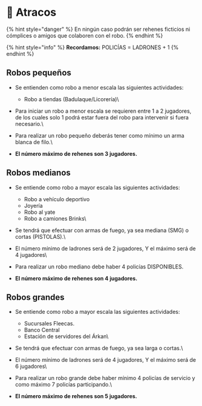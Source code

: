# 💸 Atracos



{% hint style="danger" %}
En ningún caso podrán ser rehenes ficticios ni cómplices o amigos que colaboren con el robo.
{% endhint %}

{% hint style="info" %}
**Recordamos:** POLICÍAS = LADRONES + 1
{% endhint %}

## Robos pequeños

* Se entienden como robo a menor escala las siguientes actividades:
  * Robo a tiendas (Badulaque/Licorería)\

* Para iniciar un robo a menor escala se requieren entre 1 a 2 jugadores, de los cuales solo 1 podrá estar fuera del robo para intervenir si fuera necesario.\

* Para realizar un robo pequeño deberás tener como mínimo un arma blanca de filo.\

* **El número máximo de rehenes son 3 jugadores.**



## Robos medianos

* Se entiende como robo a mayor escala las siguientes actividades:
  * Robo a vehículo deportivo
  * Joyería
  * Robo al yate
  * Robo a camiones Brinks\

* Se tendrá que efectuar con armas de fuego, ya sea mediana (SMG) o cortas (PISTOLAS).\

* El número mínimo de ladrones será de 2 jugadores, Y el máximo será de 4 jugadores\

* Para realizar un robo mediano debe haber 4 policías DISPONIBLES.
* **El número máximo de rehenes son 4 jugadores.**



## Robos grandes

* Se entiende como robo a mayor escala las siguientes actividades:
  * Sucursales Fleecas.
  * Banco Central
  * Estación de servidores del Árkan\

* Se tendrá que efectuar con armas de fuego, ya sea larga o cortas.\

* El número mínimo de ladrones será de 4 jugadores, Y el máximo será de 6 jugadores\

* Para realizar un robo grande debe haber mínimo 4 policías de servicio y como máximo 7 policías participando.\

* **El número máximo de rehenes son 5 jugadores.**
